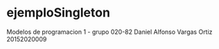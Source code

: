 # ejemploSingleton

Modelos de programacion 1 - grupo 020-82
Daniel Alfonso Vargas Ortiz  20152020009
